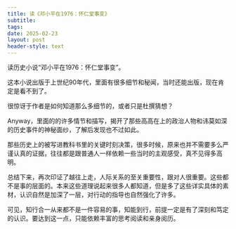 ```yaml
---
title: 读《邓小平在1976：怀仁堂事变》
subtitle: 
tags: 
date: 2025-02-23
layout: post
header-style: text
---
```


读历史小说“邓小平在1976：怀仁堂事变”。

这本小说出版于上世纪90年代，里面有很多细节和秘闻，当时还能出版，现在肯定是看不到了。

很惊讶于作者是如何知道那么多细节的，或者只是杜撰猜想？

Anyway，里面的的许多情节和描写，揭开了那些高高在上的政治人物和讳莫如深的历史事件的神秘面纱，了解后发现也不过如此。

那些历史上的被写进教科书里的关键时刻决策，很多时候，原来也并不需要多么严谨认真的证据，往往都是跟普通人一样依赖一些当时的主观感受，真不见得多高明。

总结下来，再次印证了越往上走，人际关系的至关重要性，跟对人很重要。这些都不是事的层面的。本来这些道理说起来很多人都知道，但是多了这些详实具体的素材，认识自然是加深了一层，对行动的指导也自然强化了许多。

可见，知行合一从来都不是一件容易的事，知能到行，前提一定是有了深刻和笃定的认识。要达到这一点，只能依赖丰富的思考阅读和亲身阅历。